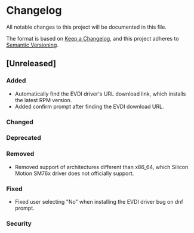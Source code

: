 # Changelog

All notable changes to this project will be documented in this file.

The format is based on [Keep a Changelog](https://keepachangelog.com/en/1.1.0/),
and this project adheres to [Semantic Versioning](https://semver.org/spec/v2.0.0.html).

## [Unreleased]

### Added

- Automatically find the EVDI driver's URL download link, which installs the latest RPM version.
- Added confirm prompt after finding the EVDI download URL.

### Changed

### Deprecated

### Removed

- Removed support of architectures different than x86_64, which Silicon Motion SM76x driver does not officially support.

### Fixed

- Fixed user selecting "No" when installing the EVDI driver bug on dnf prompt.

### Security
